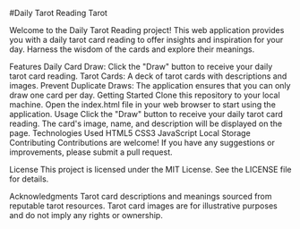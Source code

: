 
#Daily Tarot Reading
Tarot

Welcome to the Daily Tarot Reading project! This web application provides you with a daily tarot card reading to offer insights and inspiration for your day. Harness the wisdom of the cards and explore their meanings.

Features
Daily Card Draw: Click the "Draw" button to receive your daily tarot card reading.
Tarot Cards: A deck of tarot cards with descriptions and images.
Prevent Duplicate Draws: The application ensures that you can only draw one card per day.
Getting Started
Clone this repository to your local machine.
Open the index.html file in your web browser to start using the application.
Usage
Click the "Draw" button to receive your daily tarot card reading.
The card's image, name, and description will be displayed on the page.
Technologies Used
HTML5
CSS3
JavaScript
Local Storage
Contributing
Contributions are welcome! If you have any suggestions or improvements, please submit a pull request.

License
This project is licensed under the MIT License. See the LICENSE file for details.

Acknowledgments
Tarot card descriptions and meanings sourced from reputable tarot resources.
Tarot card images are for illustrative purposes and do not imply any rights or ownership.
